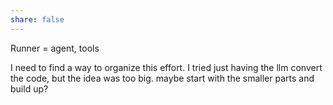 ```yaml
---
share: false
---
```


Runner = agent, tools

I need to find a way to organize this effort. I tried just having the llm convert the code, but the idea was too big. maybe start with the smaller parts and build up?

